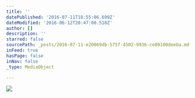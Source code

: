 ```yaml
---
title: ''
datePublished: '2016-07-11T18:55:06.699Z'
dateModified: '2016-06-12T20:47:00.510Z'
author: []
description: ''
starred: false
sourcePath: _posts/2016-07-11-e20069db-575f-4502-9936-ce89100deeba.md
inFeed: true
hasPage: false
inNav: false
_type: MediaObject

---
```

![](https://the-grid-user-content.s3-us-west-2.amazonaws.com/b1100994-3679-46ab-a2e3-4705d53d929d.jpg)